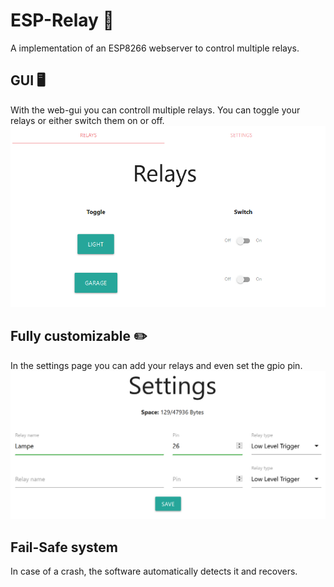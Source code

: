 # ESP-Relay 🔌
A implementation of an ESP8266 webserver to control multiple relays.
## GUI 🖥️
With the web-gui you can controll multiple relays. You can toggle your relays or either switch them on or off.
<img src="/images/main.png">
## Fully customizable ✏️
In the settings page you can add your relays and even set the gpio pin.
<img src="/images/ESP-Relay-settings.png">
## Fail-Safe system
In case of a crash, the software automatically detects it and recovers.
